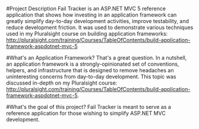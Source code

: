 #Project Description
Fail Tracker is an ASP.NET MVC 5 reference application that shows how investing in an application framework can greatly simplify day-to-day development activities, improve testability, and reduce development friction.  It was used to demonstrate various techniques used in my Pluralsight course on building application frameworks: http://pluralsight.com/training/Courses/TableOfContents/build-application-framework-aspdotnet-mvc-5

#What's an Application Framework?
That's a great question.  In a nutshell, an application framework is a strongly-opinionated set of conventions, helpers, and infrastructure that is designed to remove headaches an uninteresting concerns from day-to-day development.  This topic was discussed in-depth on my Pluralsight course: http://pluralsight.com/training/Courses/TableOfContents/build-application-framework-aspdotnet-mvc-5.

#What's the goal of this project?
Fail Tracker is meant to serve as a reference application for those wishing to simplify ASP.NET MVC development.
